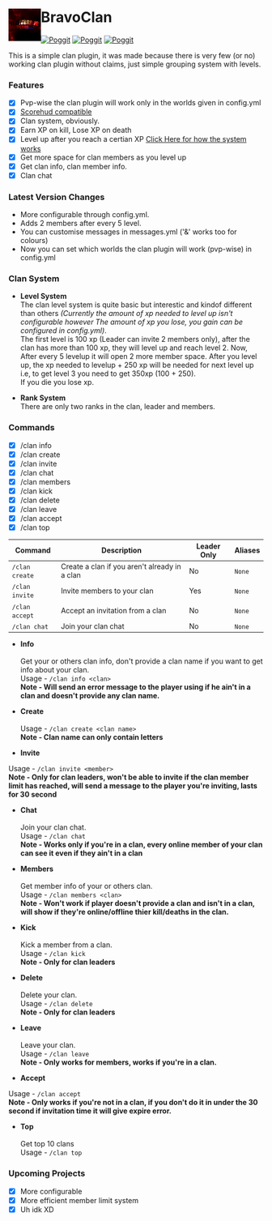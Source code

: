 # BravoClan<img src="https://raw.githubusercontent.com/Itzdvbravo/BravoClan/master/new.png" height="64" width="64" align="left"></img>

[![Poggit](https://poggit.pmmp.io/shield.state/BravoClan)](https://poggit.pmmp.io/p/BravoClan)
[![Poggit](https://poggit.pmmp.io/shield.dl.total/BravoClan)](https://poggit.pmmp.io/p/BravoClan)
[![Poggit](https://poggit.pmmp.io/shield.dl/BravoClan)](https://poggit.pmmp.io/p/BravoClan)

This is a simple clan plugin, it was made because there is very few (or no) working clan plugin without claims, just simple grouping system with levels.

### Features
- [x] Pvp-wise the clan plugin will work only in the worlds given in config.yml
- [x] [Scorehud compatible](https://github.com/JackMD/ScoreHud-Addons)
- [x] Clan system, obviously.
- [x] Earn XP on kill, Lose XP on death
- [x] Level up after you reach a certian XP [Click Here for how the system works](https://github.com/Itzdvbravo/BravoClan/blob/master/README.md#clan-system)
- [x] Get more space for clan members as you level up
- [x] Get clan info, clan member info.
- [x] Clan chat

### Latest Version Changes  
- More configurable through config.yml.  
- Adds 2 members after every 5 level.  
- You can customise messages in messages.yml ('&' works too for colours)  
- Now you can set which worlds the clan plugin will work (pvp-wise) in config.yml  

### Clan System

- **Level System**  
The clan level system is quite basic but interestic and kindof different than others _(Currently the amount of xp needed to level up isn't configurable however The amount of xp you lose, you gain can be configured in config.yml)_.  
The first level is 100 xp (Leader can invite 2 members only), after the clan has more than 100 xp, they will level up and reach level 2.
Now, After every 5 levelup it will open 2 more member space. After you level up, the xp needed to levelup + 250 xp will be needed for next level up i.e, to get level 3 you need to get 350xp (100 + 250).  
If you die you lose xp.

- **Rank System**  
There are only two ranks in the clan, leader and members.  

### Commands
- [x] /clan info
- [x] /clan create
- [x] /clan invite
- [x] /clan chat
- [x] /clan members
- [x] /clan kick
- [x] /clan delete
- [x] /clan leave
- [x] /clan accept
- [x] /clan top

| Command | Description | Leader Only | Aliases |
| --- | --- | --- | --- |
| `/clan create` | Create a clan if you aren't already in a clan | No | `None` |
| `/clan invite` | Invite members to your clan | Yes | `None` |
| `/clan accept` | Accept an invitation from a clan | No | `None` |
| `/clan chat` | Join your clan chat | No | `None` |

- **Info**<br>  
Get your or others clan info, don't provide a clan name if you want to get info about your clan.  
Usage - `/clan info <clan>`  
**Note - Will send an error message to the player using if he ain't in a clan and doesn't provide any clan name.**  

- **Create**<br>   
Usage - `/clan create <clan name>`  
**Note - Clan name can only contain letters**    

- **Invite**<br>  

Usage - `/clan invite <member>`  
**Note - Only for clan leaders, won't be able to invite if the clan member limit has reached, will send a message to the player you're inviting, lasts for 30 second**  

- **Chat**<br>  
Join your clan chat.  
Usage - `/clan chat`  
**Note - Works only if you're in a clan, every online member of your clan can see it even if they ain't in a clan**  

- **Members**<br>  
Get member info of your or others clan.  
Usage - `/clan members <clan>`  
**Note - Won't work if player doesn't provide a clan and isn't in a clan, will show if they're online/offline thier kill/deaths in the clan.**  

- **Kick**<br>  
Kick a member from a clan.  
Usage - `/clan kick`  
**Note - Only for clan leaders**  

- **Delete**<br>  
Delete your clan.  
Usage - `/clan delete`  
**Note - Only for clan leaders**  

- **Leave**<br>  
Leave your clan.  
Usage - `/clan leave`  
**Note - Only works for members, works if you're in a clan.**  

- **Accept**<br>  
 
Usage - `/clan accept`  
**Note - Only works if you're not in a clan, if you don't do it in under the 30 second if invitation time it will give expire error.**  

- **Top**<br>   
Get top 10 clans  
Usage - `/clan top`  

### Upcoming Projects
- [x] More configurable
- [x] More efficient member limit system 
- [x] Uh idk XD

